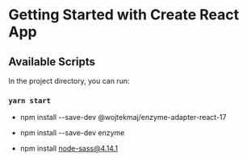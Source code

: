 # Getting Started with Create React App


## Available Scripts

In the project directory, you can run:

### `yarn start`

* npm install --save-dev @wojtekmaj/enzyme-adapter-react-17

* npm install --save-dev enzyme

* npm install node-sass@4.14.1

